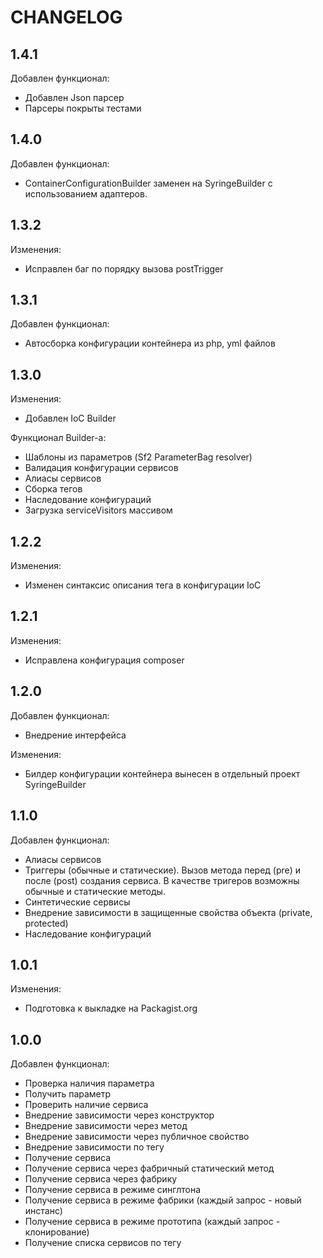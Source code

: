 CHANGELOG
=========

1.4.1
-----

Добавлен функционал:
 * Добавлен Json парсер
 * Парсеры покрыты тестами

1.4.0
-----

Добавлен функционал:
 * ContainerConfigurationBuilder заменен на SyringeBuilder с использованием адаптеров.

1.3.2
-----

Изменения:
 * Исправлен баг по порядку вызова postTrigger

1.3.1
-----

Добавлен функционал:
 * Автосборка конфигурации контейнера из php, yml файлов

1.3.0
-----

Изменения:
 * Добавлен IoC Builder

Функционал Builder-а:
 * Шаблоны из параметров (Sf2 ParameterBag resolver)
 * Валидация конфигурации сервисов
 * Алиасы сервисов
 * Сборка тегов
 * Наследование конфигураций
 * Загрузка serviceVisitors массивом

1.2.2
-----

Изменения:
 * Изменен синтаксис описания тега в конфигурации IoC

1.2.1
-----

Изменения:
 * Исправлена конфигурация composer

1.2.0
-----

Добавлен функционал:
 * Внедрение интерфейса

Изменения:
 * Билдер конфигурации контейнера вынесен в отдельный проект SyringeBuilder

1.1.0
-----

Добавлен функционал:
 * Алиасы сервисов
 * Триггеры (обычные и статические). Вызов метода перед (pre) и после (post)
   создания сервиса. В качестве тригеров возможны обычные и статические методы.
 * Синтетические сервисы
 * Внедрение зависимости в защищенные свойства объекта (private, protected)
 * Наследование конфигураций

1.0.1
-----

Изменения:
 * Подготовка к выкладке на Packagist.org

1.0.0
-----

Добавлен функционал:
 * Проверка наличия параметра
 * Получить параметр
 * Проверить наличие сервиса
 * Внедрение зависимости через конструктор
 * Внедрение зависимости через метод
 * Внедрение зависимости через публичное свойство
 * Внедрение зависимости по тегу
 * Получение сервиса
 * Получение сервиса через фабричный статический метод
 * Получение сервиса через фабрику
 * Получение сервиса в режиме синглтона
 * Получение сервиса в режиме фабрики (каждый запрос - новый инстанс)
 * Получение сервиса в режиме прототипа (каждый запрос - клонирование)
 * Получение списка сервисов по тегу
